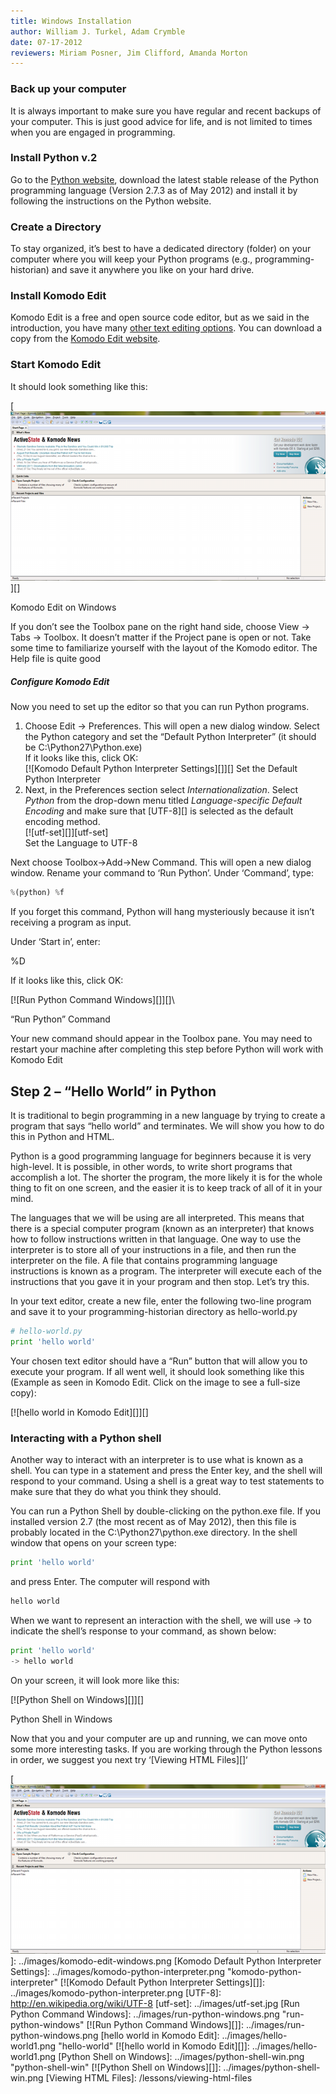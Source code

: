 ```yaml
---
title: Windows Installation
author: William J. Turkel, Adam Crymble
date: 07-17-2012
reviewers: Miriam Posner, Jim Clifford, Amanda Morton
---
```


### Back up your computer

It is always important to make sure you have regular and recent backups
of your computer. This is just good advice for life, and is not limited
to times when you are engaged in programming.

### Install Python v.2

Go to the [Python website][], download the latest stable release of the
Python programming language (Version 2.7.3 as of May 2012) and install
it by following the instructions on the Python website.

### Create a Directory

To stay organized, it’s best to have a dedicated directory (folder) on
your computer where you will keep your Python programs (e.g.,
programming-historian) and save it anywhere you like on your hard drive.

### Install Komodo Edit

Komodo Edit is a free and open source code editor, but as we said in the
introduction, you have many [other text editing options][]. You can
download a copy from the [Komodo Edit website][].

### Start Komodo Edit

It should look something like this:

[![Komodo Edit on Windows][]][]

Komodo Edit on Windows

If you don’t see the Toolbox pane on the right hand side, choose View
-\> Tabs -\> Toolbox. It doesn’t matter if the Project pane is open or
not. Take some time to familiarize yourself with the layout of the
Komodo editor. The Help file is quite good

##### Configure Komodo Edit

Now you need to set up the editor so that you can run Python programs.

1.  Choose Edit -\> Preferences. This will open a new dialog window.
    Select the Python category and set the “Default Python Interpreter”
    (it should be C:\\Python27\\Python.exe)\
     If it looks like this, click OK:\
    [![Komodo Default Python Interpreter Settings][]][]
    Set the Default Python Interpreter
2.  Next, in the Preferences section select *Internationalization*.
    Select *Python* from the drop-down menu titled *Language-specific
    Default Encoding* and make sure that [UTF-8][] is selected as the
    default encoding method.\
    [![utf-set][]][utf-set]\
    Set the Language to UTF-8

Next choose Toolbox-\>Add-\>New Command. This will open a new dialog
window. Rename your command to ‘Run Python’. Under ‘Command’, type:

``` python
%(python) %f
```

If you forget this command, Python will hang mysteriously because it
isn’t receiving a program as input.

Under ‘Start in’, enter:

%D

If it looks like this, click OK:

[![Run Python Command Windows][]][]\

“Run Python” Command

Your new command should appear in the Toolbox pane. You may need to
restart your machine after completing this step before Python will work
with Komodo Edit

Step 2 – “Hello World” in Python
--------------------------------

It is traditional to begin programming in a new language by trying to
create a program that says “hello world” and terminates. We will show
you how to do this in Python and HTML.

Python is a good programming language for beginners because it is very
high-level. It is possible, in other words, to write short programs that
accomplish a lot. The shorter the program, the more likely it is for the
whole thing to fit on one screen, and the easier it is to keep track of
all of it in your mind.

The languages that we will be using are all interpreted. This means that
there is a special computer program (known as an interpreter) that knows
how to follow instructions written in that language. One way to use the
interpreter is to store all of your instructions in a file, and then run
the interpreter on the file. A file that contains programming language
instructions is known as a program. The interpreter will execute each of
the instructions that you gave it in your program and then stop. Let’s
try this.

In your text editor, create a new file, enter the following two-line
program and save it to your programming-historian directory as
hello-world.py

``` python
# hello-world.py
print 'hello world'
```

Your chosen text editor should have a “Run” button that will allow you
to execute your program. If all went well, it should look something like
this (Example as seen in Komodo Edit. Click on the image to see a
full-size copy):

[![hello world in Komodo Edit][]][]

### Interacting with a Python shell

Another way to interact with an interpreter is to use what is known as a
shell. You can type in a statement and press the Enter key, and the
shell will respond to your command. Using a shell is a great way to test
statements to make sure that they do what you think they should.

You can run a Python Shell by double-clicking on the python.exe file. If
you installed version 2.7 (the most recent as of May 2012), then this
file is probably located in the C:\\Python27\\python.exe directory. In
the shell window that opens on your screen type:

``` python
print 'hello world'
```

and press Enter. The computer will respond with

``` python
hello world
```

When we want to represent an interaction with the shell, we will use -\>
to indicate the shell’s response to your command, as shown below:

``` python
print 'hello world'
-> hello world
```

On your screen, it will look more like this:

[![Python Shell on Windows][]][]

Python Shell in Windows

Now that you and your computer are up and running, we can move onto some
more interesting tasks. If you are working through the Python lessons in
order, we suggest you next try ‘[Viewing HTML Files][]‘

  [Python website]: http://www.python.org/
  [other text editing options]: http://wiki.python.org/moin/PythonEditors/
  [Komodo Edit website]: http://www.activestate.com/komodo-edit
  [Komodo Edit on Windows]: ../images/komodo-edit-windows.png
    "komodo-edit-windows"
  [![Komodo Edit on Windows][]]: ../images/komodo-edit-windows.png
  [Komodo Default Python Interpreter Settings]: ../images/komodo-python-interpreter.png
    "komodo-python-interpreter"
  [![Komodo Default Python Interpreter Settings][]]: ../images/komodo-python-interpreter.png
  [UTF-8]: http://en.wikipedia.org/wiki/UTF-8
  [utf-set]: ../images/utf-set.jpg
  [Run Python Command Windows]: ../images/run-python-windows.png
    "run-python-windows"
  [![Run Python Command Windows][]]: ../images/run-python-windows.png
  [hello world in Komodo Edit]: ../images/hello-world1.png "hello-world"
  [![hello world in Komodo Edit][]]: ../images/hello-world1.png
  [Python Shell on Windows]: ../images/python-shell-win.png
    "python-shell-win"
  [![Python Shell on Windows][]]: ../images/python-shell-win.png
  [Viewing HTML Files]: /lessons/viewing-html-files
